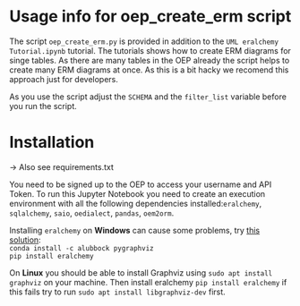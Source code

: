 # Usage info for oep_create_erm script
The script `oep_create_erm.py` is provided in addition to the 
`UML eralchemy Tutorial.ipynb` tutorial. The tutorials shows
how to create ERM diagrams for singe tables. As there are many
tables in the OEP already the script helps to create many ERM
diagrams at once. As this is a bit hacky we recomend this approach
just for developers. 

As you use the script adjust the `SCHEMA`  and the `filter_list`
variable before you run the script.

# Installation
-> Also see requirements.txt

You need to be signed up to the OEP to access your username and API Token. To run this Jupyter Notebook you need to create an execution environment with all the following dependencies installed:`eralchemy`, `sqlalchemy`, `saio`, `oedialect`, `pandas`, `oem2orm`.

Installing `eralchemy` on **Windows** can cause some problems, try [this solution](https://stackoverflow.com/questions/40809758/howto-install-pygraphviz-on-windows-10-64bit): <br>
`conda install -c alubbock pygraphviz` <br>
`pip install eralchemy`

On **Linux** you should be able to install Graphviz using `sudo apt install graphviz` on your machine. Then install eralchemy `pip install eralchemy` if this fails try to run `sudo apt install libgraphviz-dev` first. 
